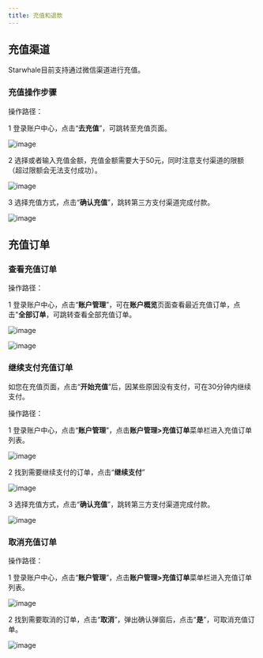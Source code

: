 ```yaml
---
title: 充值和退款
---
```


## 充值渠道

Starwhale目前支持通过微信渠道进行充值。

### 充值操作步骤

操作路径：

1 登录账户中心，点击“**去充值**”，可跳转至充值页面。

![image](https://starwhale-examples.oss-cn-beijing.aliyuncs.com/docs/account-and-billing/recharge/recharge.png)

2 选择或者输入充值金额，充值金额需要大于50元，同时注意支付渠道的限额（超过限额会无法支付成功）。

![image](https://starwhale-examples.oss-cn-beijing.aliyuncs.com/docs/account-and-billing/recharge/begin%20to%20recharge.png)

3 选择充值方式，点击“**确认充值**”，跳转第三方支付渠道完成付款。

![image](https://starwhale-examples.oss-cn-beijing.aliyuncs.com/docs/account-and-billing/recharge/confirm%20to%20recharge.png)

## 充值订单

### 查看充值订单

操作路径：

1 登录账户中心，点击“**账户管理**”，可在**账户概览**页面查看最近充值订单，点击"**全部订单**，可跳转查看全部充值订单。

![image](https://starwhale-examples.oss-cn-beijing.aliyuncs.com/docs/account-and-billing/recharge/bills.png)

![image](https://starwhale-examples.oss-cn-beijing.aliyuncs.com/docs/account-and-billing/recharge/all%20bills.png)

### 继续支付充值订单

如您在充值页面，点击“**开始充值**”后，因某些原因没有支付，可在30分钟内继续支付。

操作路径：

1 登录账户中心，点击“**账户管理**”，点击**账户管理>充值订单**菜单栏进入充值订单列表。

![image](https://starwhale-examples.oss-cn-beijing.aliyuncs.com/docs/account-and-billing/recharge/recharge1.png)

2 找到需要继续支付的订单，点击“**继续支付**”

![image](https://starwhale-examples.oss-cn-beijing.aliyuncs.com/docs/account-and-billing/recharge/continue%20to%20recharge1.png)

3 选择充值方式，点击“**确认充值**”，跳转第三方支付渠道完成付款。

![image](https://starwhale-examples.oss-cn-beijing.aliyuncs.com/docs/account-and-billing/recharge/confirm%20to%20recharge.png)

### 取消充值订单

操作路径：

1 登录账户中心，点击“**账户管理**”，点击**账户管理>充值订单**菜单栏进入充值订单列表。

![image](https://starwhale-examples.oss-cn-beijing.aliyuncs.com/docs/account-and-billing/recharge/cancel%20recharge1.png)

2 找到需要取消的订单，点击“**取消**”，弹出确认弹窗后，点击“**是**”，可取消充值订单。

![image](https://starwhale-examples.oss-cn-beijing.aliyuncs.com/docs/account-and-billing/recharge/confirm-to-cancel.png)
